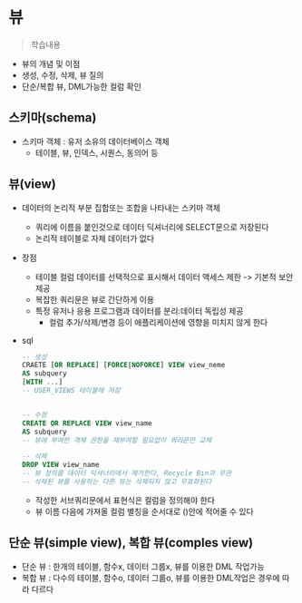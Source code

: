 # 뷰
> 학습내용
- 뷰의 개념 및 이점
- 생성, 수정, 삭제, 뷰 질의
- 단순/복합 뷰, DML가능한 컬럼 확인

## 스키마(schema)
- 스키마 객체 : 유저 소유의 데이터베이스 객체
    - 테이블, 뷰, 인덱스, 시퀀스, 동의어 등

## 뷰(view)
- 데이터의 논리적 부분 집합또는 조합을 나타내는 스키마 객체
    - 쿼리에 이름을 붙인것으로 데이터 딕셔너리에 SELECT문으로 저장된다
    - 논리적 테이블로 자체 데이터가 없다


- 장점
    - 테이블 컬럼 데이터를 선택적으로 표시해서 데이터 액세스 제한 -> 기본적 보안 제공
    - 복잡한 쿼리문은 뷰로 간단하게 이용
    - 특정 유저나 응용 프로그램과 데이터를 분리:데이터 독립성 제공
        - 컬럼 추가/삭제/변경 등이 애플리케이션에 영향을 미치지 않게 한다
    
- sql
    ```sql
    -- 생성
    CRAETE [OR REPLACE] [FORCE|NOFORCE] VIEW view_neme
    AS subquery
    [WITH ...]
    -- USER_VIEWS 테이블에 저장


    -- 수정
    CREATE OR REPLACE VIEW view_name
    AS subquery
    -- 뷰에 부여한 객체 권한을 재부여할 필요없이 쿼리문만 교체

    -- 삭제
    DROP VIEW view_name
    -- 뷰 정의를 데이터 딕셔너리에서 제거한다, Recycle Bin과 무관
    -- 삭제된 뷰를 사용하는 다른 뷰는 삭제되지 않고 무효화된다
    ```
    - 작성한 서브쿼리문에서 표현식은 컬럼을 정의해야 한다
    - 뷰 이름 다음에 가져올 컬럼 별칭을 순서대로 ()안에 적어줄 수 있다


## 단순 뷰(simple view), 복합 뷰(comples view)
- 단순 뷰 : 한개의 테이블, 함수x, 데이터 그룹x, 뷰를 이용한 DML 작업가능
- 복합 뷰 : 다수의 테이블, 함수o, 데이터 그룹o, 뷰를 이용한 DML작업은 경우에 따라 다르다